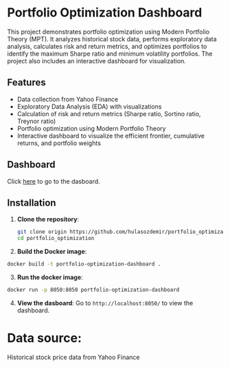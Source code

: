 # Portfolio Optimization Dashboard

This project demonstrates portfolio optimization using Modern Portfolio Theory (MPT). It analyzes historical stock data, performs exploratory data analysis, calculates risk and return metrics, and optimizes portfolios to identify the maximum Sharpe ratio and minimum volatility portfolios. The project also includes an interactive dashboard for visualization.

## Features

- Data collection from Yahoo Finance
- Exploratory Data Analysis (EDA) with visualizations
- Calculation of risk and return metrics (Sharpe ratio, Sortino ratio, Treynor ratio)
- Portfolio optimization using Modern Portfolio Theory
- Interactive dashboard to visualize the efficient frontier, cumulative returns, and portfolio weights

## Dashboard
Click [here](https://portfoliooptimization-production.up.railway.app) to go to the dasboard.

## Installation

1. **Clone the repository**:
   ```bash
   git clone origin https://github.com/hulasozdemir/portfolio_optimization.git
   cd portfolio_optimization

2. **Build the Docker image**:

```bash
docker build -t portfolio-optimization-dashboard .
```

3. **Run the docker image**:

```bash
docker run -p 8050:8050 portfolio-optimization-dashboard
```

4. **View the dasboard**:
Go to `http://localhost:8050/` to view the dashboard.


# Data source:
Historical stock price data from Yahoo Finance
